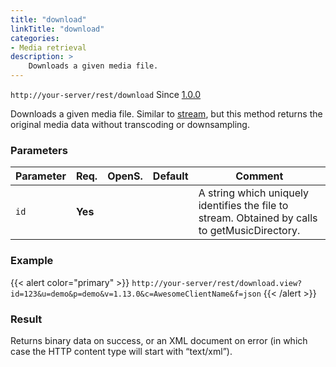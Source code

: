 ```yaml
---
title: "download"
linkTitle: "download"
categories:
- Media retrieval
description: >
    Downloads a given media file.
---
```


`http://your-server/rest/download` Since [1.0.0](../../subsonic-versions)

Downloads a given media file. Similar to [stream](../stream), but this method returns the original media data without transcoding or downsampling.

### Parameters

| Parameter | Req. | OpenS. | Default | Comment |
| --- | --- | --- | --- | --- |
| `id` | **Yes** | |     | A string which uniquely identifies the file to stream. Obtained by calls to getMusicDirectory. |

### Example

{{< alert color="primary" >}} `http://your-server/rest/download.view?id=123&u=demo&p=demo&v=1.13.0&c=AwesomeClientName&f=json` {{< /alert >}}

### Result

Returns binary data on success, or an XML document on error (in which case the HTTP content type will start with “text/xml”).
